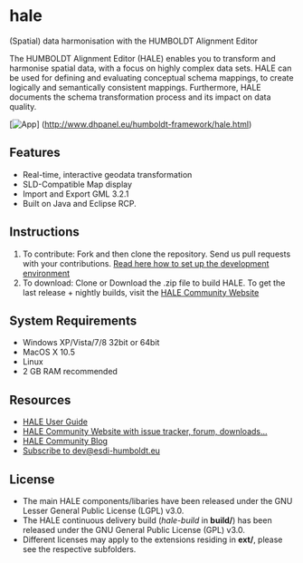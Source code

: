 hale
====

(Spatial) data harmonisation with the HUMBOLDT Alignment Editor

The HUMBOLDT Alignment Editor (HALE) enables you to transform and harmonise spatial data, with a focus on highly complex data sets. HALE can be used for defining and evaluating conceptual schema mappings, to create logically and semantically consistent mappings. Furthermore, HALE documents the schema transformation process and its impact on data quality.

[![App](http://www.dhpanel.eu/images/content/hale-screenshot.jpg "HALE's main perspective")] (http://www.dhpanel.eu/humboldt-framework/hale.html)

## Features
* Real-time, interactive geodata transformation
* SLD-Compatible Map display
* Import and Export GML 3.2.1
* Built on Java and Eclipse RCP.

## Instructions

1. To contribute: Fork and then clone the repository. Send us pull requests with your contributions. [Read here how to set up the development environment](http://www.esdi-community.eu/projects/hale/wiki/Set_up_your_development_environment)
2. To download: Clone or Download the .zip file to build HALE. To get the last release + nightly builds, visit the [HALE Community Website](http://community.esdi-humboldt.eu/projects/hale/files)

## System Requirements

* Windows XP/Vista/7/8 32bit or 64bit
* MacOS X 10.5
* Linux 
* 2 GB RAM recommended

## Resources

* [HALE User Guide](http://hale.igd.fraunhofer.de/)
* [HALE Community Website with issue tracker, forum, downloads...](http://www.esdi-community.eu/projects/hale)
* [HALE Community Blog](http://blog.dhpanel.eu/)
* [Subscribe to dev@esdi-humboldt.eu](mailto:dev-subscribe@esdi-humboldt.eu)

## License

* The main HALE components/libaries have been released under the GNU Lesser General Public License (LGPL) v3.0.
* The HALE continuous delivery build (*hale-build* in **build/**) has been released under the GNU General Public License (GPL) v3.0.
* Different licenses may apply to the extensions residing in **ext/**, please see the respective subfolders.